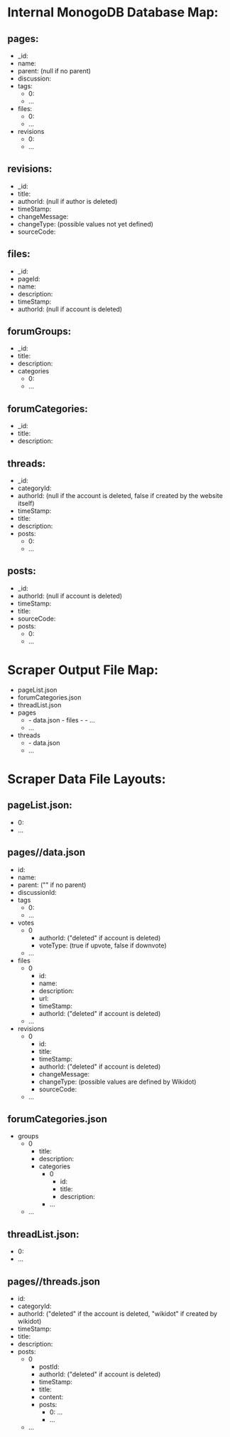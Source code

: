 

# Internal MonogoDB Database Map:
## pages:
- _id: <pageId>
- name: <pageName>
- parent: <parentPageId> (null if no parent)
- discussion: <discussionId>
- tags:
  - 0: <tag>
  - ...
- files:
  - 0: <fileId>
  - ...
- revisions
  - 0: <revisionId>
  - ...

## revisions:
- _id: <revisionId>
- title: <revisionTitle>
- authorId: <authorId> (null if author is deleted)
- timeStamp: <timeStamp>
- changeMessage: <changeMessage>
- changeType: <changeType> (possible values not yet defined)
- sourceCode: <markdownSourceCode>

## files:
- _id: <fileId>
- pageId: <parentPageId>
- name: <fileName>
- description: <fileDescription>
- timeStamp: <timeStamp>
- authorId: <fileUploaderId> (null if account is deleted)

## forumGroups:
- _id: <forumGroupId>
- title: <groupTitle>
- description: <groupDescription>
- categories
  - 0: <forumCategoryId>
  - ...
	
## forumCategories:
- _id: <forumCategoryId>
- title: <categoryTitle>
- description: <categoryDescription>

## threads:
- _id: <threadId>
- categoryId: <threadCategoryId>
- authorId: <threadAuthorId> (null if the account is deleted, false if created by the website itself)
- timeStamp: <timeStamp>
- title: <threadTitle>
- description: <threadDescription>
- posts:
  - 0: <postId>
  - ...

## posts:
- _id: <postId>
- authorId: <authorId> (null if account is deleted)
- timeStamp: <timeStamp>
- title: <postTitle>
- sourceCode: <markdownSourceCode>
- posts:
  - 0: <postId>
  - ...

# Scraper Output File Map:
- pageList.json
- forumCategories.json
- threadList.json
- pages
  - <pageId>
    - data.json
	- files
	  - <fileId>
	  - ...
  - ...
- threads
  - <threadId>
	- data.json
  - ...

# Scraper Data File Layouts:

## pageList.json:
- 0: <pageId>
- ...
	
## pages/<pageId>/data.json
- id: <pageId>
- name: <pageName>
- parent: <parentPageId> ("" if no parent)
- discussionId: <discussionThreadId>
- tags
  - 0: <tag>
  - ...
- votes
  - 0
	- authorId: <idOfVoter> ("deleted" if account is deleted)
	- voteType: <voteType> (true if upvote, false if downvote)
  - ...
- files
  - 0
	- id: <fileId>
	- name: <fileName>
	- description: <fileDescription>
	- url: <urlOfLocationOnWikidot>
	- timeStamp: <timeStamp>
	- authorId: <fileUploaderId> ("deleted" if account is deleted)
  - ...
- revisions
  - 0
	- id: <revisionId>
	- title: <revisionTitle>
	- timeStamp: <timeStamp>
	- authorId: <revisionAuthorId> ("deleted" if account is deleted)
	- changeMessage: <changeMessage>
	- changeType: <changeType> (possible values are defined by Wikidot)
	- sourceCode: <wikidotSourceCode>
  - ...

## forumCategories.json
- groups
  - 0
	- title: <groupTitle>
	- description: <groupDescription>
	- categories
	  - 0
		- id: <categoryId>
		- title: <categoryTitle>
		- description: <categoryDescription>
	  - ...
  - ...

## threadList.json:
- 0: <threadId>
- ...
	  
## pages/<threadId>/threads.json
- id: <threadId>
- categoryId: <threadCategoryId>
- authorId: <threadAuthorId> ("deleted" if the account is deleted, "wikidot" if created by wikidot)
- timeStamp: <timeStamp>
- title: <threadTitle>
- description: <threadDescription>
- posts:
  - 0
	- postId: <postId>
	- authorId: <authorId> ("deleted" if account is deleted)
	- timeStamp: <timeStamp>
	- title: <postTitle>
	- content: <postContent>
	- posts:
	  - 0: ...
	  - ...
  - ...





















